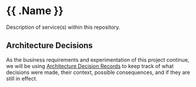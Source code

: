 # {{ .Name }}

Description of service(s) within this repository.

## Architecture Decisions

As the business requirements and experimentation of this project continue, we will be using [Architecture Decision Records](docs/adr) to keep track of what decisions were made, their context, possible consequences, and if they are still in effect.
